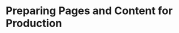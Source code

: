 # Preparing Pages and Content for Production

<!-- Any public-facing website needs to be created and edited separately from the live site. Users should never deal with a site that is being changed in real time. You need a work-in-progress environment where you can make sure everything is reviewed and finalized before the site is updated. Because multiple teams often work on a platform at the same time, you also need this work-in-progress environment to be collaborative.

Businesses need to modify their pages for seasonal promotions, events, or campaigns. Pages on larger sites also tend to have groups of people working on them at the same time. You need a way to allow different versions of a page to be worked on and merged together without losing any of the new changes.

## Going Live for Livingstone {#livingstone}

Josiah and his team need to make sure that everything is reviewed and prepared for production in a testing or UAT (User Accepting Testing) environment before customers see any changes. Natalia and Maria will have tons of content coming in, and Kaito needs to implement Martin's designs to put that content onto pages in sites across the platform. This should not impact the user session on the live site until everything has been tested, reviewed, and is ready for user engagement.

The public-facing Livingstone Hotels and Resorts sites have lots of pages that need to be worked on by multiple team members. To quicken the pace of production, Josiah wants to allow his team members to work on a page at the same time and simply put all the changes together as the team finishes them. He needs a way to allow team members to create a new git-like branch version to work on a page, which he can then approve and merge or review and send back to the person who worked on it.

While some businesses prefer a more manual publication process, others are looking for more efficiency and would benefit from an automated process. Natalia and the marketing team want to promote the holiday season by creating special versions of the Livingstone Hotels and Resorts site front page as well as all the front pages for the hotel locations. Martin has designed a holiday version of all these pages, so Kaito and Josiah are tasked with creating these new pages and putting them up come December. Kaito wants to maximize his efficiency by using the regular versions of these pages and editing them, but the team also needs to keep the normal versions for when the pages need to be switched back. Josiah and Kaito will use Page Versions for these special holiday pages. If using a manual publication method, a team member would need to be available to publish to live every time the holiday season comes around. With the Liferay Staging Scheduling feature, however, Josiah can schedule automatic content publishing for whatever date and time is necessary.

## Staging {#staging}

<div class="key-point">
Key Point: <br />
Liferay's <strong>Staging</strong> environment provides a way to build content, design pages, structure sites, and set up widgets without the changes appearing on a live site.
</div>

<figure>
	<img src="../images/staging-menu.png" style="max-height:25%;" />
	<figcaption style="font-size: x-small">Fig.1 Staging as seen in the Site Administration panel</figcaption>
</figure>

<br />

Staging creates a work-in-progress environment where the Web Team can collaborate to debug and perfect their sites _before_ users see. There are two ways to configure Staging:

1. Local Live Staging  
2. Remote Staging

<figure>
	<img src="../images/staging-config.png" style="max-height:35%;" />
	<figcaption style="font-size: x-small">Fig.2 Configuring Staging in a site</figcaption>
</figure>

<br />

When staging is turned on, a couple of options show up:
* _Page Versioning_: This lets you work in parallel to different variations of the pages. It also lets you keep track of the history of changes in those pages.
* _Staged Content_: This makes it so the content is copied to staging, and it may not be possible to edit the content directly in live.

<figure>
	<img src="../images/staged-content.png" style="max-height:45%;" />
	<figcaption style="font-size: x-small">Fig.3 Configuring the content you want to be Staged</figcaption>
</figure>

<br />

Although Staging does work with pages, widget, and content, Staging should be used first and foremost as a work-in-progress environment for building pages and widgets. Content, as well as the widgets you use to place content on a page, is more flexible. You can choose to stage or not stage the Asset-based widgets listed in _Staged Content_ based on the administrative needs of the site.

For example, if you have a site that utilizes Message Boards, you can choose to stage them. However, this would require anyone who wanted to use the Board to log in to staging, post something, and then wait until a designated publish time. Since this does not make much sense to do, you generally do not need to stage Message Boards even if they are included in your site.

On the other hand, for your sites that use documents only meant for users to view and download (as opposed to allowing users to upload their own documents and interact with them as employees might need to do on your intranet, for example), you may choose to stage documents on the live public-facing sites because only members of your web team need to add them to those sites.

## Local Live Staging {#local}

The easier way to set up your sandbox environment is _Local Live Staging_. Local Live Staging can be configured simply within the site.

<div class="key-point">
Key Point: <br />
In <strong>Local Live Staging</strong>, both the staged and live sites are hosted within the same Liferay instance using the same database and repositories.
</div>

<figure>
	<img src="../images/local-live.png" style="max-height:35%;" />
	<figcaption style="font-size: x-small">Fig.4 Using the local live staging configuration</figcaption>
</figure>

<br />

The main advantage to Local Live Staging is that content doesn't need to be moved across a network in order to be published. Local Live also doesn't require external hardware such as servers, or repositories, making it the less expensive option. One downside to Local Live is that because both the Staging environment and the live environment are running in the same instance, if Staging goes down, so does the live platform. This also doesn't allow for flexibility with testing new apps and configurations, since changes made to Staging will necessarily happen in live.

## Remote Staging {#remote}

If you are looking for higher performance in your staging environment due to the size and number of changes made to your sites, _Remote Staging_ is the recommended option.

<div class="key-point">
Key Point: <br />
In Remote Live Staging, the staged and live environments exist on separate instances of Liferay.
</div>

Remote Live keeps staged and live content in separate databases, reducing the risk of corruption, failure, and other database issues. 

Staging is built using a data handler. This means that Staging essentially acts as a mediator between the staged site and the live one. LAR packages from Staging are passed to and published on the live site, so Staging publications are subject to the platform's file size limit. Because of this limitation, we recommend administrators make smaller and more frequent publications with Staging turned on. This will prevent a potential failure to publish as well as minimize publication times, especially since Remote Live has to publish over the network.

For example, one piece of web content can include the following data:

- Structure
- Template
- Metadata added
- Abstract/summary
- Images included
  - If an image is in a folder, Staging will publish the folder and other documents in the folder.
- Actual text/formatting

This is just one article. You can imagine that trying to publish hundreds of these would, at the very least, take a considerable amount of time, if not fail completely.

## Page Versioning {#version}

There is a simple solution to all of these needs: Liferay's _Page Versioning_. This is a setting available to both Public and Private pages within a site. Page Versioning allows for branching page versions that can either be maintained in parallel or merged with the main variation by an administrator. Versioning also provides a history of all publications, including a _Roll-Back_ feature in case administrators or users prefer the old version of a page or if a change was made that should not have been.

<div class="key-point">
Key Point: <br />
<strong>Page Versioning</strong> allows for the creation of multiple versions of the same page or page set. This can be used for collaboration on the same page or to create distinct versions to be published for various promotional reasons.
</div>

<figure>
	<img src="../images/staging-page-versioning.png" style="max-height:30%;" />
	<figcaption style="font-size: x-small">Fig.5 Configuring Page Versioning for Public and Private pages</figcaption>
</figure>

<br />

Page Versioning is set as an option when configuring the Staged environment. The administrator can choose to allow versioning for both public and private pages, just one or the other, or not allow it at all. Once a site is staged with page versioning allowed, simply go to the site with pages you want to create variations of and click the _Options_ menu at the top right to see the Page Versioning options.

<div class="key-point">
Key Point: <br />
There are two ways Page Versioning can be done:
<ol>
	<li>Page Variations</li>  
	<li>Site Pages Variation</li>
</ol>
</div>

<figure>
	<img src="../images/page-versioning.png" style="max-height:30%;" />
	<figcaption style="font-size: x-small">Fig.6 The two different page versioning options</figcaption>
</figure>

<br />

Page Variations are different variations of a single page in your Liferay DXP site. Site Pages Variations are different variations of a set of site pages. A Page Variation can only exist inside a Site Pages Variation.

Site Pages Variations are useful when you must plan multiple page sets for your site at once. For example, if you wanted to create a different look and feel for your site during the holidays, you could save two different Site Pages Variations, publishing the holiday-themed pages during the holidays and returning to normal after they are over. On the other hand, Page Variations allow you to work in parallel with other people on the same page. Changes can be merged together or you can select one version of the page to publish.

## Automated Content Publishing {#auto}

You will want to schedule most of the changes you make in your platform. If we created the Holiday Site Pages Variation from the example above, Liferay allows us to automate its publication every year. Even when it comes to routine site maintenance, it is best to schedule updates for times of low-traffic instead of having someone wait to manually publish it at the correct time.

<br />

<div class="key-point">
Key Point: <br />
<strong>Scheduling</strong> allows Administrators to automate the publication process at a scheduled point in the future.
</div>

This can serve two purposes:

* Users can schedule a change to occur during a low traffic time of day to minimize potential user impact.
* Users can add or remove time-sensitive content on a schedule.

This makes scheduling useful for both regular maintenance as well as seasonal content changes. Variations can be used in conjunction with scheduling tools to have different page or site content published on a schedule. For example, you may want to change the look of a site for the holiday season. You can update Page Layouts to feature content that makes sense for the season. Combining repeatable scheduling and versioning features, you can create basic layouts and content for each season and set a schedule for when the site should be updated with seasonal content.

## Setting Up Publishing Schedules {#schedule}

Administrators can define a Start Date for when the changes will be published and an End Date for when the changes will revert back. They can also select the _No end date_ option if the change is permanent. If, instead, they need to set a recurring update, as required for the _Livingstone Hotels & Resorts_ home page, they can define a publishing schedule that will automatically publish content daily, weekly, monthly, or yearly. For the Tuesday morning updates, the administrator will configure the updates to repeat weekly on Tuesdays at 4:00 A.M., with no end date.

<div class="key-point">
Key Point: <br />
The <strong>Date</strong> section of the Advanced Options of Staging publication is where Scheduling is configured for a new publication process. 
</div>

The content will appear and disappear on schedule, with no further action required from the users. Scheduled events can be managed from the _Schedule_ tab in the Staging menu. Here, the scheduled event can be updated or deleted. 

<br />

<figure>
	<img src="../images/schedule-menu.png" style="max-height:35%;" />
	<figcaption style="font-size: x-small">Fig.7 The Date section of Advanced Publication Settings</figcaption>
</figure>

<br />

In order to schedule seasonal variations for sites and pages, Administrators can select _Site page variations_ from the _Pages_ section when creating a publication process. Administrators would first choose the start and end dates under the _Date_ section, and then select the page variation they would like to schedule, which pages to publish, and any additional look and feel options.

<div class="summary">
<h3>Knowledge Check</h3>
<ul>
  	<li>There are two types of Staging:</li>
	  <ul>
	    <li>_____________________________</li>
	    <li>_____________________________</li>
	  </ul>
	<li>Administrators can choose which _____________________________ they would like to have within the one-directional staging process.</li>
	<li>It's a best practice to make smaller and more frequent publications when using _____________________________ to avoid failure to publish and long publication times.</li>
	<li>_____________________________ allows for different versions of pages to be created for promotions and campaigns.</li>
	<li>With the _____________________________ feature, Administrators can schedule automatic content publishing for sites.</li>
</ul>
</div> -->
